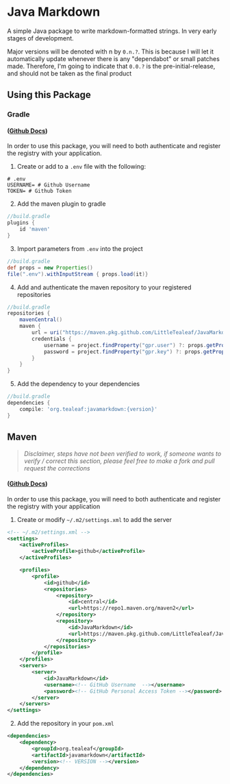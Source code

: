 # Java Markdown


A simple Java package to write markdown-formatted strings. In very early stages of development.

Major versions will be denoted with n by `0.n.?`. This is because I will let it automatically update whenever there is any "dependabot" or small patches made. Therefore, I'm going to indicate that `0.0.?` is the pre-initial-release, and should not be taken as the final product


## Using this Package

### Gradle 

#### ([Github Docs](https://docs.github.com/en/packages/working-with-a-github-packages-registry/working-with-the-gradle-registry#using-a-published-package))



In order to use this package, you will need to both authenticate and register the registry with your application.

1. Create or add to a `.env` file with the following:
```dotenv
# .env
USERNAME= # Github Username
TOKEN= # Github Token
```

2. Add the maven plugin to gradle

```groovy
//build.gradle
plugins {
    id 'maven'
}
```

3. Import parameters from `.env` into the project

```groovy
//build.gradle
def props = new Properties()
file(".env").withInputStream { props.load(it)}
```

4. Add and authenticate the maven repository to your registered repositories

```groovy
//build.gradle
repositories {
    mavenCentral()
    maven {
        url = uri("https://maven.pkg.github.com/LittleTealeaf/JavaMarkdown")
        credentials {
            username = project.findProperty("gpr.user") ?: props.getProperty("USERNAME")
            password = project.findProperty("gpr.key") ?: props.getProperty("TOKEN")
        }
    }
}

```

5. Add the dependency to your dependencies

```groovy
//build.gradle
dependencies {
    compile: 'org.tealeaf:javamarkdown:{version}'
}
```

## Maven

> *Disclaimer, steps have not been verified to work, if someone wants to verify / correct this section, please feel free to make a fork and pull request the corrections*

#### ([Github Docs](https://docs.github.com/en/packages/working-with-a-github-packages-registry/working-with-the-apache-maven-registry#installing-a-package))

In order to use this package, you will need to both authenticate and register the registry with your application

1. Create or modify `~/.m2/settings.xml` to add the server

```xml
<!-- ~/.m2/settings.xml -->
<settings>
    <activeProfiles>
        <activeProfile>github</activeProfile>
    </activeProfiles>

    <profiles>
        <profile>
            <id>github</id>
            <repositories>
                <repository>
                    <id>central</id>
                    <url>https://repo1.maven.org/maven2</url>
                </repository>
                <repository>
                    <id>JavaMarkdown</id>
                    <url>https://maven.pkg.github.com/LittleTealeaf/JavaMarkdown</url>
                </repository>
            </repositories>
        </profile>
    </profiles>
    <servers>
        <server>
            <id>JavaMarkdown</id>
            <username><!-- GitHub Username  --></username>
            <password><!-- GitHub Personal Access Token --></password>
        </server>
    </servers>
</settings>
```

2. Add the repository in your `pom.xml`

```xml
<dependencies>
    <dependency>
        <groupId>org.tealeaf</groupId>
        <artifactId>javamarkdown</artifactId>
        <version><!-- VERSION --></version>
    </dependency>
</dependencies>
```